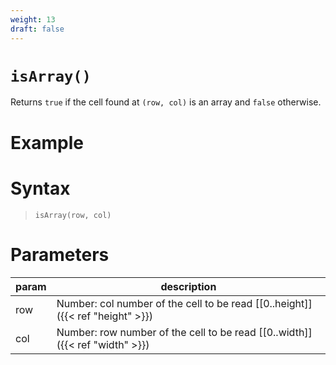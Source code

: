 ```yaml
---
weight: 13
draft: false
---
```


# `isArray()`

Returns `true` if the cell found at `(row, col)` is an array and `false` otherwise.

# Example

# Syntax

> `isArray(row, col)`

# Parameters

| param    | description                                                                     |
|----------|---------------------------------------------------------------------------------|
| row      | Number: col number of the cell to be read [\[0..height\]]({{< ref "height" >}}) |
| col      | Number: row number of the cell to be read [\[0..width\]]({{< ref "width" >}})   |